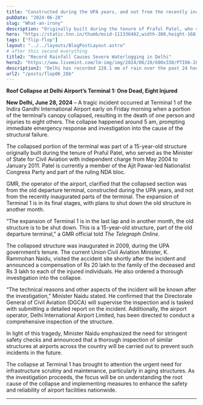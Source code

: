 ```yaml
---
title: "Constructed during the UPA years, and not from the recently inaugurated parts of the terminal"
pubDate: "2024-06-28"
slug: "What-an-irony"
description: "Originally built during the tenure of Praful Patel, who served as the Minister of State for Civil Aviation with independent charge from May 2004 to January 2011."
hero: "https://static.tnn.in/thumb/msid-111336482,width-300,height-168,resizemode-75/111336482.jpg"
tags: ["flip-flop"]
layout: "../../layouts/BlogPostLayout.astro"
# after this second everything
title2: "Record Rainfall Causes Severe Waterlogging in Delhi"
hero2: "https://www.livemint.com/lm-img/img/2024/06/28/600x338/PTI06-28-2024-000141B-0_1719560150682_1719560176261.jpg"
description2: "Delhi has recorded 228.1 mm of rain over the past 24 hours, marking one of the wettest spells the capital has ever experienced in June."
url2: "/posts/flop06_28b"
---
```


**Roof Collapse at Delhi Airport’s Terminal 1: One Dead, Eight Injured**

**New Delhi, June 28, 2024** – A tragic incident occurred at Terminal 1 of the Indira Gandhi International Airport early on Friday morning when a portion of the terminal’s canopy collapsed, resulting in the death of one person and injuries to eight others. The collapse happened around 5 am, prompting immediate emergency response and investigation into the cause of the structural failure.

The collapsed portion of the terminal was part of a 15-year-old structure originally built during the tenure of Praful Patel, who served as the Minister of State for Civil Aviation with independent charge from May 2004 to January 2011. Patel is currently a member of the Ajit Pawar-led Nationalist Congress Party and part of the ruling NDA bloc.

GMR, the operator of the airport, clarified that the collapsed section was from the old departure terminal, constructed during the UPA years, and not from the recently inaugurated parts of the terminal. The expansion of Terminal 1 is in its final stages, with plans to shut down the old structure in another month.

“The expansion of Terminal 1 is in the last lap and in another month, the old structure is to be shut down. This is a 15-year-old structure, part of the old departure terminal,” a GMR official told *The Telegraph Online*.

The collapsed structure was inaugurated in 2009, during the UPA government’s tenure. The current Union Civil Aviation Minister, K. Rammohan Naidu, visited the accident site shortly after the incident and announced a compensation of Rs 20 lakh to the family of the deceased and Rs 3 lakh to each of the injured individuals. He also ordered a thorough investigation into the collapse.

“The technical reasons and other aspects of the incident will be known after the investigation,” Minister Naidu stated. He confirmed that the Directorate General of Civil Aviation (DGCA) will supervise the inspection and is tasked with submitting a detailed report on the incident. Additionally, the airport operator, Delhi International Airport Limited, has been directed to conduct a comprehensive inspection of the structure.

In light of this tragedy, Minister Naidu emphasized the need for stringent safety checks and announced that a thorough inspection of similar structures at airports across the country will be carried out to prevent such incidents in the future.

The collapse at Terminal 1 has brought to attention the urgent need for infrastructure scrutiny and maintenance, particularly in aging structures. As the investigation proceeds, the focus will be on understanding the root cause of the collapse and implementing measures to enhance the safety and reliability of airport facilities nationwide.

---